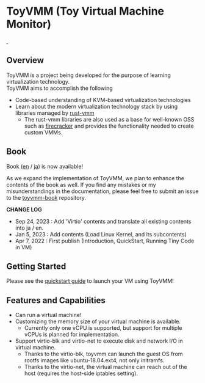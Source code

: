 # ToyVMM (Toy Virtual Machine Monitor)

<p>
  <a alia-label="Build" href="https://app.travis-ci.com/aztecher/toyvmm">
    <img alt="" src="https://img.shields.io/travis/com/aztecher/toyvmm.svg?style=for-the-badge&logo=travisci">
  </a>
  <!-- <a alia-label="License" href=""> -->
  <!--   <img alt="" src="https://img.shields.io/badge/license-MIT-blue?style=for-the-badge"> -->
  <!-- </a> -->
  <a alia-label="Book" href="https://aztecher.github.io/en/">
    <img alt="" src="https://img.shields.io/badge/read%20the-book-9cf.svg?style=for-the-badge&logo=mdbook">
  </a>
</p>


## Overview

ToyVMM is a project being developed for the purpose of learning virtualization technology.  
ToyVMM aims to accomplish the following

- Code-based understanding of KVM-based virtualization technologies
- Learn about the modern virtualization technology stack by using libraries managed by [rust-vmm](https://github.com/rust-vmm)
  - The rust-vmm libraries are also used as a base for well-known OSS such as [firecracker](https://github.com/firecracker-microvm/firecracker) and provides the functionality needed to create custom VMMs.

## Book

Book ([en](https://aztecher.github.io/en/) / [ja](https://aztecher.github.io/ja/)) is now available!

As we expand the implementation of ToyVMM, we plan to enhance the contents of the book as well.
If you find any mistakes or my misunderstandings in the documentation, please feel free to submit an issue to the [toyvmm-book](https://github.com/aztecher/toyvmm-book) repository.

**CHANGE LOG**

* Sep 24, 2023 : Add 'Virtio' contents and translate all existing contents into ja / en.
* Jan  5, 2023 : Add contents (Load Linux Kernel, and its subcontents)
* Apr  7, 2022 : First publish (Introduction, QuickStart, Running Tiny Code in VM)

## Getting Started

Please see the [quickstart guide](./docs/getting-started.md) to launch your VM using ToyVMM!

## Features and Capabilities

* Can run a virtual machine!
* Customizing the memory size of your virtual machine is available.
  * Currently only one vCPU is supported, but support for multiple vCPUs is planned for implementation.
* Support virtio-blk and virtio-net to execute disk and network I/O in virtual machine.
  * Thanks to the virtio-blk, toyvmm can launch the guest OS from rootfs images like ubuntu-18.04.ext4, not only initramfs.
  * Thanks to the virtio-net, the virtual machine can reach out of the host (requires the host-side iptables setting).
